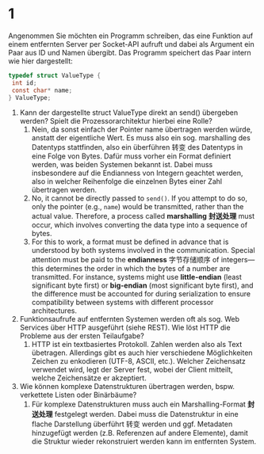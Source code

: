 

# 1 

Angenommen Sie möchten ein Programm schreiben, das eine Funktion auf einem entfernten Server per Socket-API aufruft und dabei als Argument ein Paar aus ID und Namen übergibt. Das Programm speichert das Paar intern wie hier dargestellt:

```c
typedef struct ValueType {
 int id;
 const char* name;
} ValueType;
```


1. Kann der dargestellte struct ValueType direkt an send() übergeben werden? Spielt die Prozessorarchitektur hierbei eine Rolle?
    1.  Nein, da sonst einfach der Pointer name übertragen werden würde, anstatt der eigentliche Wert. Es muss also ein sog. marshalling des Datentyps stattfinden, also ein überführen  转变 des Datentyps in eine Folge von Bytes. Dafür muss vorher ein Format definiert werden, was beiden Systemen bekannt ist. Dabei muss insbesondere auf die Endianness von Integern geachtet werden, also in welcher Reihenfolge die einzelnen Bytes einer Zahl übertragen werden.
    2. No, it cannot be directly passed to `send()`. If you attempt to do so, only the pointer (e.g., `name`) would be transmitted, rather than the actual value. Therefore, a process called **marshalling** **封送处理** must occur, which involves converting the data type into a sequence of bytes. 
    3. For this to work, a format must be defined in advance that is understood by both systems involved in the communication. Special attention must be paid to the **endianness** 字节存储顺序 of integers—this determines the order in which the bytes of a number are transmitted. For instance, systems might use **little-endian** (least significant byte first) or **big-endian** (most significant byte first), and the difference must be accounted for during serialization to ensure compatibility between systems with different processor architectures.
2. Funktionsaufrufe auf entfernten Systemen werden oft als sog. Web Services über HTTP ausgeführt (siehe REST). Wie löst HTTP die Probleme aus der ersten Teilaufgabe?
    1. HTTP ist ein textbasiertes Protokoll. Zahlen werden also als Text übetragen. Allerdings gibt es auch hier verschiedene Möglichkeiten Zeichen zu enkodieren (UTF-8, ASCII, etc.).  Welcher Zeichensatz verwendet wird, legt der Server fest, wobei der Client mitteilt, welche Zeichensätze er akzeptiert.
3. Wie können komplexe Datenstrukturen übertragen werden, bspw. verkettete Listen oder Binärbäume?
    1. Für komplexe Datenstrukturen muss auch ein Marshalling-Format **封送处理** festgelegt werden. Dabei muss die Datenstruktur in eine flache Darstellung überführt 转变 werden und ggf. Metadaten hinzugefügt werden (z.B. Referenzen auf andere Elemente),  damit die Struktur wieder rekonstruiert werden kann im entfernten System.



